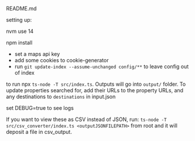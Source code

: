 README.md

setting up:

nvm use 14

npm install

* set a maps api key
* add some cookies to cookie-generator
* run `git update-index --assume-unchanged config/**` to leave config out of index

to run npx `ts-node -T src/index.ts`. Outputs will go into `output/` folder. To update properties searched for, add their URLs to the property URLs, and any destinations to `destinations` in input.json

set DEBUG=true to see logs

If you want to view these as CSV instead of JSON, run:
`ts-node -T src/csv_converter/index.ts <outputJSONFILEPATH>` from root and it will deposit a file in csv_output.